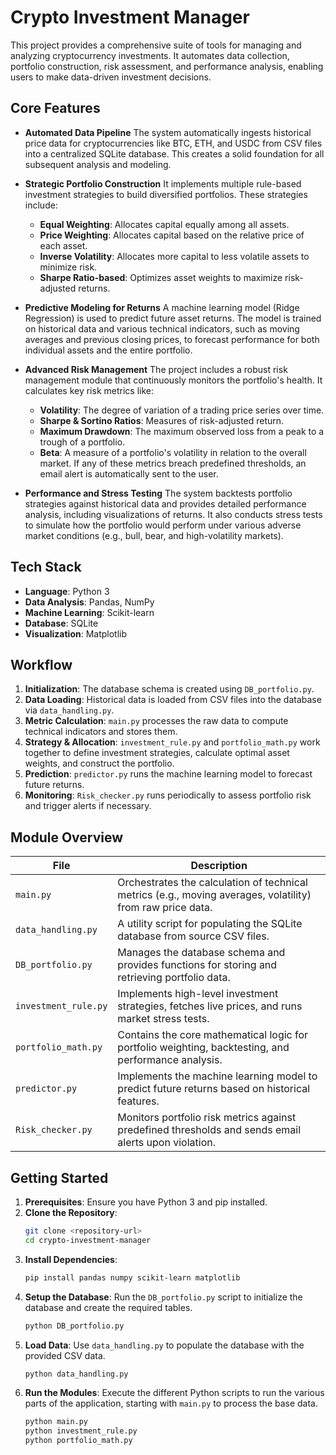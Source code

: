 # Crypto Investment Manager

This project provides a comprehensive suite of tools for managing and analyzing cryptocurrency investments. It automates data collection, portfolio construction, risk assessment, and performance analysis, enabling users to make data-driven investment decisions.

## Core Features

- **Automated Data Pipeline**
  The system automatically ingests historical price data for cryptocurrencies like BTC, ETH, and USDC from CSV files into a centralized SQLite database. This creates a solid foundation for all subsequent analysis and modeling.

- **Strategic Portfolio Construction**
  It implements multiple rule-based investment strategies to build diversified portfolios. These strategies include:
    - **Equal Weighting**: Allocates capital equally among all assets.
    - **Price Weighting**: Allocates capital based on the relative price of each asset.
    - **Inverse Volatility**: Allocates more capital to less volatile assets to minimize risk.
    - **Sharpe Ratio-based**: Optimizes asset weights to maximize risk-adjusted returns.

- **Predictive Modeling for Returns**
  A machine learning model (Ridge Regression) is used to predict future asset returns. The model is trained on historical data and various technical indicators, such as moving averages and previous closing prices, to forecast performance for both individual assets and the entire portfolio.

- **Advanced Risk Management**
  The project includes a robust risk management module that continuously monitors the portfolio's health. It calculates key risk metrics like:
    - **Volatility**: The degree of variation of a trading price series over time.
    - **Sharpe & Sortino Ratios**: Measures of risk-adjusted return.
    - **Maximum Drawdown**: The maximum observed loss from a peak to a trough of a portfolio.
    - **Beta**: A measure of a portfolio's volatility in relation to the overall market.
  If any of these metrics breach predefined thresholds, an email alert is automatically sent to the user.

- **Performance and Stress Testing**
  The system backtests portfolio strategies against historical data and provides detailed performance analysis, including visualizations of returns. It also conducts stress tests to simulate how the portfolio would perform under various adverse market conditions (e.g., bull, bear, and high-volatility markets).

## Tech Stack

- **Language**: Python 3
- **Data Analysis**: Pandas, NumPy
- **Machine Learning**: Scikit-learn
- **Database**: SQLite
- **Visualization**: Matplotlib

## Workflow

1.  **Initialization**: The database schema is created using `DB_portfolio.py`.
2.  **Data Loading**: Historical data is loaded from CSV files into the database via `data_handling.py`.
3.  **Metric Calculation**: `main.py` processes the raw data to compute technical indicators and stores them.
4.  **Strategy & Allocation**: `investment_rule.py` and `portfolio_math.py` work together to define investment strategies, calculate optimal asset weights, and construct the portfolio.
5.  **Prediction**: `predictor.py` runs the machine learning model to forecast future returns.
6.  **Monitoring**: `Risk_checker.py` runs periodically to assess portfolio risk and trigger alerts if necessary.

## Module Overview

| File                 | Description                                                                                               |
| -------------------- | --------------------------------------------------------------------------------------------------------- |
| `main.py`            | Orchestrates the calculation of technical metrics (e.g., moving averages, volatility) from raw price data.  |
| `data_handling.py`   | A utility script for populating the SQLite database from source CSV files.                                |
| `DB_portfolio.py`    | Manages the database schema and provides functions for storing and retrieving portfolio data.               |
| `investment_rule.py` | Implements high-level investment strategies, fetches live prices, and runs market stress tests.             |
| `portfolio_math.py`  | Contains the core mathematical logic for portfolio weighting, backtesting, and performance analysis.        |
| `predictor.py`       | Implements the machine learning model to predict future returns based on historical features.             |
| `Risk_checker.py`    | Monitors portfolio risk metrics against predefined thresholds and sends email alerts upon violation.        |

## Getting Started

1.  **Prerequisites**: Ensure you have Python 3 and pip installed.
2.  **Clone the Repository**:
    ```bash
    git clone <repository-url>
    cd crypto-investment-manager
    ```
3.  **Install Dependencies**:
    ```bash
    pip install pandas numpy scikit-learn matplotlib
    ```
4.  **Setup the Database**:
    Run the `DB_portfolio.py` script to initialize the database and create the required tables.
    ```bash
    python DB_portfolio.py
    ```
5.  **Load Data**:
    Use `data_handling.py` to populate the database with the provided CSV data.
    ```bash
    python data_handling.py
    ```
6.  **Run the Modules**:
    Execute the different Python scripts to run the various parts of the application, starting with `main.py` to process the base data.
    ```bash
    python main.py
    python investment_rule.py
    python portfolio_math.py
    ```